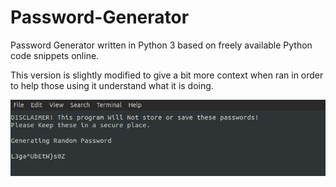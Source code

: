 # Password-Generator
Password Generator written in Python 3 based on freely available Python code snippets online.

This version is slightly modified to give a bit more context when ran in order to help those using it understand what it is doing.


![Screenshot](https://github.com/dmccollough1/Password-Generator/blob/master/Images/password4.png)
